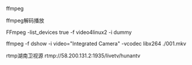ffmpeg

ffmpeg解码播放

FFmpeg -list_devices true -f video4linux2 -i dummy                                                        


ffmpeg -f dshow -i video="Integrated Camera" -vcodec libx264 ./001.mkv  

rtmp湖南卫视源
rtmp://58.200.131.2:1935/livetv/hunantv

